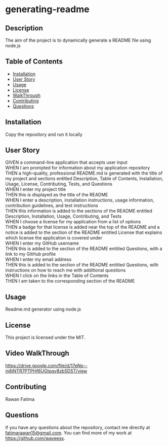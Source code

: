 # generating-readme

## Description
The aim of the project is to dynamically generate a README file using node.js

## Table of Contents
 
   * [Installation](#installation)
   * [User Story](#user-story)
   * [Usage](#usage)
   * [License](#license)
   * [WalkThrough](#walkThrough)
   * [Contributing](#contributing)
   * [Questions](#questions)
 
 
 ## Installation 
  
 Copy the repository and run it locally
  
  ## User Story 
  
  GIVEN a command-line application that accepts user input<br />
    WHEN I am prompted for information about my application repository<br />
    THEN a high-quality, professional README.md is generated with the title of my project and sections entitled Description, Table of Contents, Installation, Usage, License, Contributing, Tests, and Questions<br />
    WHEN I enter my project title<br />
    THEN this is displayed as the title of the README<br />
    WHEN I enter a description, installation instructions, usage information, contribution guidelines, and test instructions<br />
    THEN this information is added to the sections of the README entitled Description, Installation, Usage, Contributing, and Tests<br />
    WHEN I choose a license for my application from a list of options<br />
    THEN a badge for that license is added near the top of the README and a notice is added to the section of the README entitled License that explains which license the application is covered under<br />
    WHEN I enter my GitHub username<br />
    THEN this is added to the section of the README entitled Questions, with a link to my GitHub profile<br />
    WHEN I enter my email address<br />
    THEN this is added to the section of the README entitled Questions, with instructions on how to reach me with additional questions<br />
    WHEN I click on the links in the Table of Contents<br />
    THEN I am taken to the corresponding section of the README<br />

## Usage
  
   Readme.md generator using node.js
     
## License
  
   This project is licensed under the MIT.
   
  ## Video WalkThrough
  https://drive.google.com/file/d/17eNp--m8jNTR7PTPHf6UGtpqy8zb5DST/view
  
  ## Contributing
  
   Rawan Fatima
  
  
    
  
  ## Questions
  
   If you have any questions about the repository, contact me directly at fatimarawan15@gmail.com. You can find more of my work at https://github.com/waveess.
